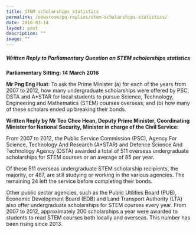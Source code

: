 ```yaml
---
title: STEM scholarships statistics
permalink: /newsroom/pq-replies/stem-scholarships-statistics/
date: 2016-03-14
layout: post
description: ""
image: ""
---
```

##### Written Reply to Parliamentary Question on STEM scholarships statistics

**Parliamentary Sitting: 14 March 2016**  
  
**Mr Png Eng Huat**: To ask the Prime Minister (a) for each of the years from 2007 to 2012, how many undergraduate scholarships were offered by PSC, DSTA and A\*STAR for local students to pursue Science, Technology, Engineering and Mathematics (STEM) courses overseas; and (b) how many of these scholars ended up breaking their bonds.   

**Written Reply by Mr Teo Chee Hean, Deputy Prime Minister, Coordinating Minister for National Security, Minister in charge of the Civil Service:**

From 2007 to 2012, the Public Service Commission (PSC), Agency For Science, Technology And Research (A\*STAR) and Defence Science And Technology Agency (DSTA) awarded a total of 511 overseas undergraduate scholarships for STEM courses or an average of 85 per year.  
  
Of these 511 overseas undergraduate STEM scholarship recipients, the majority, or 487, are still studying or working in the various agencies. The remaining 24 left the service before completing their bonds.  
  
Other public sector agencies, such as the Public Utilities Board (PUB), Economic Development Board (EDB) and Land Transport Authority (LTA) also offer undergraduate scholarships for STEM courses every year. From 2007 to 2012, approximately 200 scholarships a year were awarded to students to read STEM courses both locally and overseas. This number has been rising since 2013.